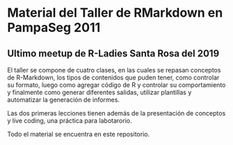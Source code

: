 # Material del Taller de RMarkdown en PampaSeg 2011
## Ultimo meetup de R-Ladies Santa Rosa del 2019

El taller se compone de cuatro clases, en las cuales se repasan conceptos de R-Markdown, los tipos de contenidos que puden tener, como controlar su formato, luego como agregar código de R y controlar su comportamiento y finalmente como generar diferentes salidas, utilizar plantillas y automatizar la generación de informes.

Las dos primeras lecciones tienen además de la presentación de conceptos y live coding, una práctica para labotarorio.

Todo el material se encuentra en este repositorio.
